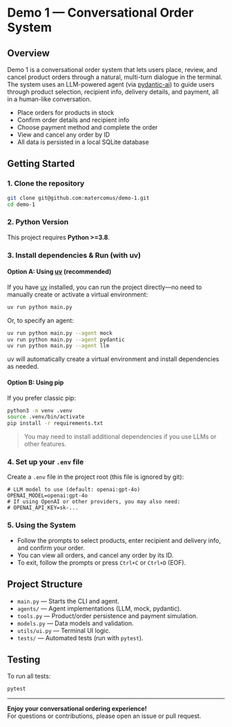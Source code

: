 # Demo 1 — Conversational Order System

## Overview

Demo 1 is a conversational order system that lets users place, review, and cancel product orders through a natural, multi-turn dialogue in the terminal. The system uses an LLM-powered agent (via [pydantic-ai](https://github.com/pydantic-ai/pydantic-ai)) to guide users through product selection, recipient info, delivery details, and payment, all in a human-like conversation.

- Place orders for products in stock
- Confirm order details and recipient info
- Choose payment method and complete the order
- View and cancel any order by ID
- All data is persisted in a local SQLite database

## Getting Started

### 1. Clone the repository

```bash
git clone git@github.com:matercomus/demo-1.git
cd demo-1
```

### 2. Python Version

This project requires **Python >=3.8**.

### 3. Install dependencies & Run (with uv)

#### Option A: Using [uv](https://github.com/astral-sh/uv) (recommended)

If you have [uv](https://github.com/astral-sh/uv) installed, you can run the project directly—no need to manually create or activate a virtual environment:

```bash
uv run python main.py
```

Or, to specify an agent:

```bash
uv run python main.py --agent mock
uv run python main.py --agent pydantic
uv run python main.py --agent llm
```

uv will automatically create a virtual environment and install dependencies as needed.

#### Option B: Using pip

If you prefer classic pip:

```bash
python3 -m venv .venv
source .venv/bin/activate
pip install -r requirements.txt
```

> You may need to install additional dependencies if you use LLMs or other features.

### 4. Set up your `.env` file

Create a `.env` file in the project root (this file is ignored by git):

```
# LLM model to use (default: openai:gpt-4o)
OPENAI_MODEL=openai:gpt-4o
# If using OpenAI or other providers, you may also need:
# OPENAI_API_KEY=sk-...
```

### 5. Using the System

- Follow the prompts to select products, enter recipient and delivery info, and confirm your order.
- You can view all orders, and cancel any order by its ID.
- To exit, follow the prompts or press `Ctrl+C` or `Ctrl+D` (EOF).

## Project Structure

- `main.py` — Starts the CLI and agent.
- `agents/` — Agent implementations (LLM, mock, pydantic).
- `tools.py` — Product/order persistence and payment simulation.
- `models.py` — Data models and validation.
- `utils/ui.py` — Terminal UI logic.
- `tests/` — Automated tests (run with `pytest`).

## Testing

To run all tests:

```bash
pytest
```

---

**Enjoy your conversational ordering experience!**  
For questions or contributions, please open an issue or pull request.


